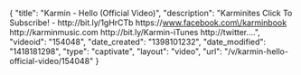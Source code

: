 {
    "title": "Karmin - Hello (Official Video)",
    "description": "Karminites Click To Subscribe! - http:\/\/bit.ly\/1gHrCTb https:\/\/www.facebook.com\/karminbook http:\/\/karminmusic.com http:\/\/bit.ly\/Karmin-iTunes http:\/\/twitter....",
    "videoid": "154048",
    "date_created": "1398101232",
    "date_modified": "1418181298",
    "type": "captivate",
    "layout": "video",
    "url": "\/v\/karmin-hello-official-video\/154048"
}